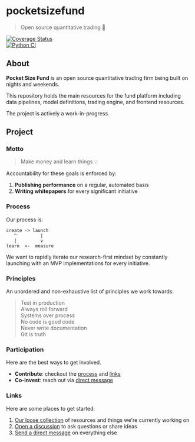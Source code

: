 # pocketsizefund 

> Open source quantitative trading 🍊  

[![Coverage Status](https://coveralls.io/repos/github/pocketsizefund/pocketsizefund/badge.svg)](https://coveralls.io/github/pocketsizefund/pocketsizefund)  
[![Python CI](https://github.com/pocketsizefund/pocketsizefund/actions/workflows/python.yml/badge.svg)](https://github.com/pocketsizefund/pocketsizefund/actions/workflows/python.yml)

## About

**Pocket Size Fund** is an open source quantitative trading firm being built on nights and weekends.  

This repository holds the main resources for the fund platform including data pipelines, model definitions, trading engine, and frontend resources.  

The project is actively a work-in-progress.  

## Project

### Motto

> Make money and learn things 💡  

Accountability for these goals is enforced by:  

1. **Publishing performance** on a regular, automated basis  
2. **Writing whitepapers** for every significant initiative  

### Process

Our process is:

```
create -> launch
   ^         |
   |         v
learn  <-  measure
```

We want to rapidly iterate our research-first mindset by constantly launching with an MVP implementations for every initiative.  

### Principles

An unordered and non-exhaustive list of principles we work towards:

> Test in production  
> Always roll forward  
> Systems over process  
> No code is good code  
> Never write documentation  
> Git is truth  

### Participation

Here are the best ways to get involved.  

- **Contribute**: checkout the [process](#process) and [links](#links)  
- **Co-invest**: reach out via [direct message](https://twitter.com/forstmeier)  

### Links

Here are some places to get started:  

1. [Our loose collection](https://docs.google.com/document/d/12-yjgh6_fGU_OzStdCHtNmNlM1aLM42aK40lQCRwa3k/edit) of resources and things we're currently working on  
2. [Open a discussion](https://discord.com/channels/1230911601704435752/1230911601704435755) to ask questions or share ideas  
3. [Send a direct message](https://twitter.com/forstmeier) on everything else  

